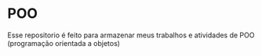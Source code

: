# POO
Esse repositorio é feito para armazenar meus trabalhos e atividades de POO (programação orientada a objetos) 
